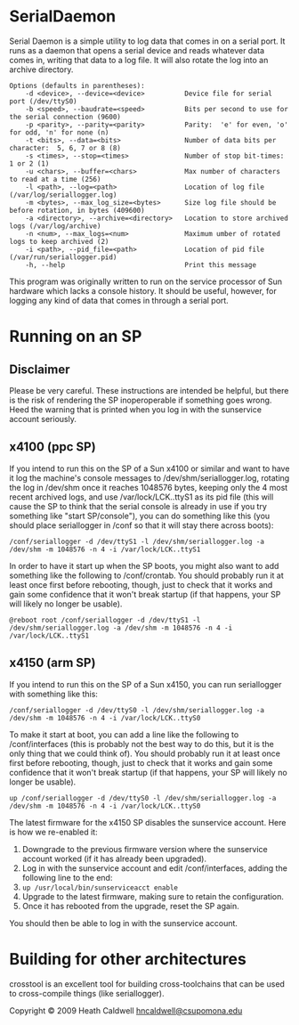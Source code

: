 # SerialDaemon

Serial Daemon is a simple utility to log data that comes in on a serial port. It runs as a daemon that opens a serial device and reads whatever data comes in, writing that data to a log file. It will also rotate the log into an archive directory.

    Options (defaults in parentheses):
        -d <device>, --device=<device>          Device file for serial port (/dev/ttyS0)
        -b <speed>, --baudrate=<speed>          Bits per second to use for the serial connection (9600)
        -p <parity>, --parity=<parity>          Parity:  'e' for even, 'o' for odd, 'n' for none (n)
        -t <bits>, --data=<bits>                Number of data bits per character:  5, 6, 7 or 8 (8)
        -s <times>, --stop=<times>              Number of stop bit-times:  1 or 2 (1)
        -u <chars>, --buffer=<chars>            Max number of characters to read at a time (256)
        -l <path>, --log=<path>                 Location of log file (/var/log/seriallogger.log)
        -m <bytes>, --max_log_size=<bytes>      Size log file should be before rotation, in bytes (409600)
        -a <directory>, --archive=<directory>   Location to store archived logs (/var/log/archive)
        -n <num>, --max_logs=<num>              Maximum umber of rotated logs to keep archived (2)
	    -i <path>, --pid_file=<path>            Location of pid file (/var/run/seriallogger.pid)
        -h, --help                              Print this message

This program was originally written to run on the service processor of Sun hardware which lacks a console history. It should be useful, however, for logging any kind of data that comes in through a serial port.

# Running on an SP
## Disclaimer

Please be very careful. These instructions are intended be helpful, but there is the risk of rendering the SP inoperoperable if something goes wrong. Heed the warning that is printed when you log in with the sunservice account seriously.

## x4100 (ppc SP)

If you intend to run this on the SP of a Sun x4100 or similar and want to have it log the machine's console messages to /dev/shm/seriallogger.log, rotating the log in /dev/shm once it reaches 1048576 bytes, keeping only the 4 most recent archived logs, and use /var/lock/LCK..ttyS1 as its pid file (this will cause the SP to think that the serial console is already in use if you try something like "start SP/console"), you can do something like this (you should place seriallogger in /conf so that it will stay there across boots):

```
/conf/seriallogger -d /dev/ttyS1 -l /dev/shm/seriallogger.log -a /dev/shm -m 1048576 -n 4 -i /var/lock/LCK..ttyS1
```

In order to have it start up when the SP boots, you might also want to add something like the following to /conf/crontab. You should probably run it at least once first before rebooting, though, just to check that it works and gain some confidence that it won't break startup (if that happens, your SP will likely no longer be usable).

```
@reboot root /conf/seriallogger -d /dev/ttyS1 -l /dev/shm/seriallogger.log -a /dev/shm -m 1048576 -n 4 -i /var/lock/LCK..ttyS1
```

## x4150 (arm SP)

If you intend to run this on the SP of a Sun x4150, you can run seriallogger with something like this:

```
/conf/seriallogger -d /dev/ttyS0 -l /dev/shm/seriallogger.log -a /dev/shm -m 1048576 -n 4 -i /var/lock/LCK..ttyS0
```

To make it start at boot, you can add a line like the following to /conf/interfaces (this is probably not the best way to do this, but it is the only thing that we could think of). You should probably run it at least once first before rebooting, though, just to check that it works and gain some confidence that it won't break startup (if that happens, your SP will likely no longer be usable).

```
up /conf/seriallogger -d /dev/ttyS0 -l /dev/shm/seriallogger.log -a /dev/shm -m 1048576 -n 4 -i /var/lock/LCK..ttyS0
```

The latest firmware for the x4150 SP disables the sunservice account. Here is how we re-enabled it:

1. Downgrade to the previous firmware version where the sunservice account worked (if it has already been upgraded).
2. Log in with the sunservice account and edit /conf/interfaces, adding the following line to the end:
3. ```up /usr/local/bin/sunserviceacct enable```
4. Upgrade to the latest firmware, making sure to retain the configuration.
5. Once it has rebooted from the upgrade, reset the SP again.

You should then be able to log in with the sunservice account.

# Building for other architectures

crosstool is an excellent tool for building cross-toolchains that can be used to cross-compile things (like seriallogger).


Copyright © 2009 Heath Caldwell <hncaldwell@csupomona.edu> 
